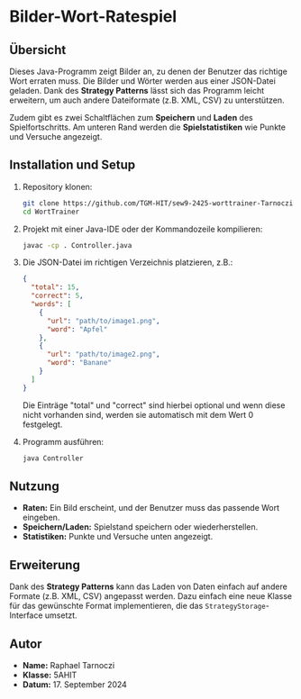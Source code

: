# Bilder-Wort-Ratespiel

## Übersicht

Dieses Java-Programm zeigt Bilder an, zu denen der Benutzer das richtige Wort erraten muss. Die Bilder und Wörter werden aus einer JSON-Datei geladen. Dank des **Strategy Patterns** lässt sich das Programm leicht erweitern, um auch andere Dateiformate (z.B. XML, CSV) zu unterstützen.

Zudem gibt es zwei Schaltflächen zum **Speichern** und **Laden** des Spielfortschritts. Am unteren Rand werden die **Spielstatistiken** wie Punkte und Versuche angezeigt.

## Installation und Setup

1. Repository klonen:
    ```bash
    git clone https://github.com/TGM-HIT/sew9-2425-worttrainer-TarnocziRaphael.git
    cd WortTrainer
    ```

2. Projekt mit einer Java-IDE oder der Kommandozeile kompilieren:
    ```bash
    javac -cp . Controller.java
    ```

3. Die JSON-Datei im richtigen Verzeichnis platzieren, z.B.:
    ```json
    {
      "total": 15,
      "correct": 5,
      "words": [
        {
          "url": "path/to/image1.png",
          "word": "Apfel"
        },
        {
          "url": "path/to/image2.png",
          "word": "Banane"
        }    
      ]  
    }
    ```
   Die Einträge "total" und "correct" sind hierbei optional und wenn diese nicht vorhanden sind, werden sie automatisch mit dem Wert 0 festgelegt.


4. Programm ausführen:
    ```bash
    java Controller
    ```

## Nutzung

- **Raten:** Ein Bild erscheint, und der Benutzer muss das passende Wort eingeben.
- **Speichern/Laden:** Spielstand speichern oder wiederherstellen.
- **Statistiken:** Punkte und Versuche unten angezeigt.

## Erweiterung

Dank des **Strategy Patterns** kann das Laden von Daten einfach auf andere Formate (z.B. XML, CSV) angepasst werden. Dazu einfach eine neue Klasse für das gewünschte Format implementieren, die das `StrategyStorage`-Interface umsetzt.

## Autor

- **Name:** Raphael Tarnoczi
- **Klasse:** 5AHIT
- **Datum:** 17. September 2024
